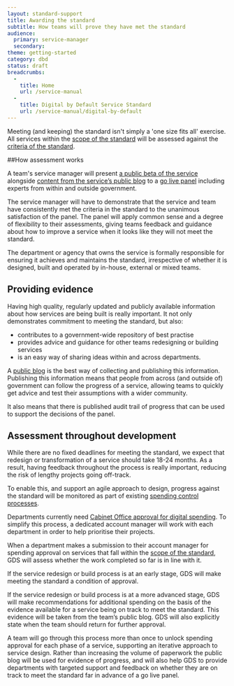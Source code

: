 ```yaml
---
layout: standard-support
title: Awarding the standard
subtitle: How teams will prove they have met the standard
audience:
  primary: service-manager
  secondary:
theme: getting-started
category: dbd
status: draft
breadcrumbs:
  -
    title: Home
    url: /service-manual
  -
    title: Digital by Default Service Standard
    url: /service-manual/digital-by-default
---
```


Meeting (and keeping) the standard isn't simply a 'one size fits all' exercise. All services within the [scope of the standard](/service-manual/digital-by-default/scope-of-the-standard.html) will be assessed against the [criteria of the standard](/service-manual/digital-by-default).

##How assessment works

A team's service manager will present [a public beta of the service](/service-manual/phases/beta.html) alongside [content from the service’s public blog](/service-manual/communications/index.html) to a [go live panel](/service-manual/digital-by-default/go-live-panel.html) including experts from within and outside government.

The service manager will have to demonstrate that the service and team have consistently met the criteria in the standard to the unanimous satisfaction of the panel. The panel will apply common sense and a degree of flexibility to their assessments, giving teams feedback and guidance about how to improve a service when it looks like they will not meet the standard.

The department or agency that owns the service is formally responsible for ensuring it achieves and maintains the standard, irrespective of whether it is designed, built and operated by in-house, external or mixed teams.

## Providing evidence

Having high quality, regularly updated and publicly available information about how services are being built is really important. It not only demonstrates commitment to meeting the standard, but also:

* contributes to a government-wide repository of best practise
* provides advice and guidance for other teams redesigning or building services
* is an easy way of sharing ideas within and across departments.

A [public blog](/service-manual/communications/index.html) is the best way of collecting and publishing this information. Publishing this information means that people from across (and outside of) government can follow the progress of a service, allowing teams to quickly get advice and test their assumptions with a wider community.

It also means that there is published audit trail of progress that can be used to support the decisions of the panel.

## Assessment throughout development

While there are no fixed deadlines for meeting the standard, we expect that redesign or transformation of a service should take 18-24 months. As a result, having feedback throughout the process is really important, reducing the risk of lengthy projects going off-track.

To enable this, and support an agile approach to design, progress against the standard will be monitored as part of existing [spending control processes](https://www.gov.uk/service-manual/technology/spending-controls.html).

Departments currently need [Cabinet Office approval for digital spending](https://www.gov.uk/government/publications/cabinet-office-controls-guidance-version-3-1). To simplify this process, a dedicated account manager will work with each department in order to help prioritise their projects.

When a department makes a submission to their account manager for spending approval on services that fall within the [scope of the standard](/service-manual/digital-by-default/scope-of-the-standard.html), GDS will assess whether the work completed so far is in line with it. 

If the service redesign or build process is at an early stage, GDS will make meeting the standard a condition of approval. 

If the service redesign or build process is at a more advanced stage, GDS will make recommendations for additional spending on the basis of the evidence available for a service being on track to meet the standard. This evidence will be taken from the team’s public blog. GDS will also explicitly state when the team should return for further approval.

A team will go through this process more than once to unlock spending approval for each phase of a service, supporting an iterative approach to service design. Rather than increasing the volume of paperwork the public blog will be used for evidence of progress, and will also help GDS to provide departments with targeted support and feedback on whether they are on track to meet the standard far in advance of a go live panel.
